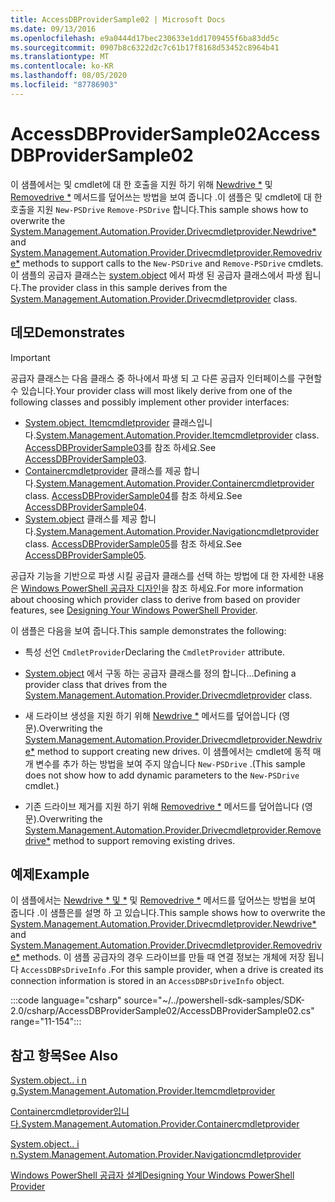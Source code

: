 ```yaml
---
title: AccessDBProviderSample02 | Microsoft Docs
ms.date: 09/13/2016
ms.openlocfilehash: e9a0444d17bec230633e1dd1709455f6ba83dd5c
ms.sourcegitcommit: 0907b8c6322d2c7c61b17f8168d53452c8964b41
ms.translationtype: MT
ms.contentlocale: ko-KR
ms.lasthandoff: 08/05/2020
ms.locfileid: "87786903"
---
```

# <a name="accessdbprovidersample02"></a><span data-ttu-id="7e292-102">AccessDBProviderSample02</span><span class="sxs-lookup"><span data-stu-id="7e292-102">AccessDBProviderSample02</span></span>

<span data-ttu-id="7e292-103">이 샘플에서는 및 cmdlet에 대 한 호출을 지원 하기 위해 [Newdrive \*](/dotnet/api/System.Management.Automation.Provider.DriveCmdletProvider.NewDrive) 및 [Removedrive \*](/dotnet/api/System.Management.Automation.Provider.DriveCmdletProvider.RemoveDrive) 메서드를 덮어쓰는 방법을 보여 줍니다 .이 샘플은 및 cmdlet에 대 한 호출을 지원 `New-PSDrive` `Remove-PSDrive` 합니다.</span><span class="sxs-lookup"><span data-stu-id="7e292-103">This sample shows how to overwrite the [System.Management.Automation.Provider.Drivecmdletprovider.Newdrive\*](/dotnet/api/System.Management.Automation.Provider.DriveCmdletProvider.NewDrive) and [System.Management.Automation.Provider.Drivecmdletprovider.Removedrive\*](/dotnet/api/System.Management.Automation.Provider.DriveCmdletProvider.RemoveDrive) methods to support calls to the `New-PSDrive` and `Remove-PSDrive` cmdlets.</span></span> <span data-ttu-id="7e292-104">이 샘플의 공급자 클래스는 [system.object](/dotnet/api/System.Management.Automation.Provider.DriveCmdletProvider) 에서 파생 된 공급자 클래스에서 파생 됩니다.</span><span class="sxs-lookup"><span data-stu-id="7e292-104">The provider class in this sample derives from the [System.Management.Automation.Provider.Drivecmdletprovider](/dotnet/api/System.Management.Automation.Provider.DriveCmdletProvider) class.</span></span>

## <a name="demonstrates"></a><span data-ttu-id="7e292-105">데모</span><span class="sxs-lookup"><span data-stu-id="7e292-105">Demonstrates</span></span>

> [!IMPORTANT]
> <span data-ttu-id="7e292-106">공급자 클래스는 다음 클래스 중 하나에서 파생 되 고 다른 공급자 인터페이스를 구현할 수 있습니다.</span><span class="sxs-lookup"><span data-stu-id="7e292-106">Your provider class will most likely derive from one of the following classes and possibly implement other provider interfaces:</span></span>
>
> - <span data-ttu-id="7e292-107">[System.object. Itemcmdletprovider](/dotnet/api/System.Management.Automation.Provider.ItemCmdletProvider) 클래스입니다.</span><span class="sxs-lookup"><span data-stu-id="7e292-107">[System.Management.Automation.Provider.Itemcmdletprovider](/dotnet/api/System.Management.Automation.Provider.ItemCmdletProvider) class.</span></span> <span data-ttu-id="7e292-108">[AccessDBProviderSample03](./accessdbprovidersample03.md)를 참조 하세요.</span><span class="sxs-lookup"><span data-stu-id="7e292-108">See [AccessDBProviderSample03](./accessdbprovidersample03.md).</span></span>
> - <span data-ttu-id="7e292-109">[Containercmdletprovider](/dotnet/api/System.Management.Automation.Provider.ContainerCmdletProvider) 클래스를 제공 합니다.</span><span class="sxs-lookup"><span data-stu-id="7e292-109">[System.Management.Automation.Provider.Containercmdletprovider](/dotnet/api/System.Management.Automation.Provider.ContainerCmdletProvider) class.</span></span> <span data-ttu-id="7e292-110">[AccessDBProviderSample04](./accessdbprovidersample04.md)를 참조 하세요.</span><span class="sxs-lookup"><span data-stu-id="7e292-110">See [AccessDBProviderSample04](./accessdbprovidersample04.md).</span></span>
> - <span data-ttu-id="7e292-111">[System.object](/dotnet/api/System.Management.Automation.Provider.NavigationCmdletProvider) 클래스를 제공 합니다.</span><span class="sxs-lookup"><span data-stu-id="7e292-111">[System.Management.Automation.Provider.Navigationcmdletprovider](/dotnet/api/System.Management.Automation.Provider.NavigationCmdletProvider) class.</span></span> <span data-ttu-id="7e292-112">[AccessDBProviderSample05](./accessdbprovidersample05.md)를 참조 하세요.</span><span class="sxs-lookup"><span data-stu-id="7e292-112">See [AccessDBProviderSample05](./accessdbprovidersample05.md).</span></span>
>
> <span data-ttu-id="7e292-113">공급자 기능을 기반으로 파생 시킬 공급자 클래스를 선택 하는 방법에 대 한 자세한 내용은 [Windows PowerShell 공급자 디자인](./provider-types.md)을 참조 하세요.</span><span class="sxs-lookup"><span data-stu-id="7e292-113">For more information about choosing which provider class to derive from based on provider features, see [Designing Your Windows PowerShell Provider](./provider-types.md).</span></span>

<span data-ttu-id="7e292-114">이 샘플은 다음을 보여 줍니다.</span><span class="sxs-lookup"><span data-stu-id="7e292-114">This sample demonstrates the following:</span></span>

- <span data-ttu-id="7e292-115">특성 선언 `CmdletProvider`</span><span class="sxs-lookup"><span data-stu-id="7e292-115">Declaring the `CmdletProvider` attribute.</span></span>

- <span data-ttu-id="7e292-116">[System.object](/dotnet/api/System.Management.Automation.Provider.DriveCmdletProvider) 에서 구동 하는 공급자 클래스를 정의 합니다...</span><span class="sxs-lookup"><span data-stu-id="7e292-116">Defining a provider class that drives from the [System.Management.Automation.Provider.Drivecmdletprovider](/dotnet/api/System.Management.Automation.Provider.DriveCmdletProvider) class.</span></span>

- <span data-ttu-id="7e292-117">새 드라이브 생성을 지원 하기 위해 [Newdrive \*](/dotnet/api/System.Management.Automation.Provider.DriveCmdletProvider.NewDrive) 메서드를 덮어씁니다 (영문).</span><span class="sxs-lookup"><span data-stu-id="7e292-117">Overwriting the [System.Management.Automation.Provider.Drivecmdletprovider.Newdrive\*](/dotnet/api/System.Management.Automation.Provider.DriveCmdletProvider.NewDrive) method to support creating new drives.</span></span> <span data-ttu-id="7e292-118">이 샘플에서는 cmdlet에 동적 매개 변수를 추가 하는 방법을 보여 주지 않습니다 `New-PSDrive` .</span><span class="sxs-lookup"><span data-stu-id="7e292-118">(This sample does not show how to add dynamic parameters to the `New-PSDrive` cmdlet.)</span></span>

- <span data-ttu-id="7e292-119">기존 드라이브 제거를 지원 하기 위해 [Removedrive \*](/dotnet/api/System.Management.Automation.Provider.DriveCmdletProvider.RemoveDrive) 메서드를 덮어씁니다 (영문).</span><span class="sxs-lookup"><span data-stu-id="7e292-119">Overwriting the [System.Management.Automation.Provider.Drivecmdletprovider.Removedrive\*](/dotnet/api/System.Management.Automation.Provider.DriveCmdletProvider.RemoveDrive) method to support removing existing drives.</span></span>

## <a name="example"></a><span data-ttu-id="7e292-120">예제</span><span class="sxs-lookup"><span data-stu-id="7e292-120">Example</span></span>

<span data-ttu-id="7e292-121">이 샘플에서는 [Newdrive \* 및 \*](/dotnet/api/System.Management.Automation.Provider.DriveCmdletProvider.NewDrive) 및 [Removedrive \*](/dotnet/api/System.Management.Automation.Provider.DriveCmdletProvider.RemoveDrive) 메서드를 덮어쓰는 방법을 보여 줍니다 .이 샘플은를 설명 하 고 있습니다.</span><span class="sxs-lookup"><span data-stu-id="7e292-121">This sample shows how to overwrite the [System.Management.Automation.Provider.Drivecmdletprovider.Newdrive\*](/dotnet/api/System.Management.Automation.Provider.DriveCmdletProvider.NewDrive) and [System.Management.Automation.Provider.Drivecmdletprovider.Removedrive\*](/dotnet/api/System.Management.Automation.Provider.DriveCmdletProvider.RemoveDrive) methods.</span></span> <span data-ttu-id="7e292-122">이 샘플 공급자의 경우 드라이브를 만들 때 연결 정보는 개체에 저장 됩니다 `AccessDBPsDriveInfo` .</span><span class="sxs-lookup"><span data-stu-id="7e292-122">For this sample provider, when a drive is created its connection information is stored in an `AccessDBPsDriveInfo` object.</span></span>

:::code language="csharp" source="~/../powershell-sdk-samples/SDK-2.0/csharp/AccessDBProviderSample02/AccessDBProviderSample02.cs" range="11-154":::

## <a name="see-also"></a><span data-ttu-id="7e292-123">참고 항목</span><span class="sxs-lookup"><span data-stu-id="7e292-123">See Also</span></span>

[<span data-ttu-id="7e292-124">System.object.. i n g.</span><span class="sxs-lookup"><span data-stu-id="7e292-124">System.Management.Automation.Provider.Itemcmdletprovider</span></span>](/dotnet/api/System.Management.Automation.Provider.ItemCmdletProvider)

[<span data-ttu-id="7e292-125">Containercmdletprovider입니다.</span><span class="sxs-lookup"><span data-stu-id="7e292-125">System.Management.Automation.Provider.Containercmdletprovider</span></span>](/dotnet/api/System.Management.Automation.Provider.ContainerCmdletProvider)

[<span data-ttu-id="7e292-126">System.object.. i n.</span><span class="sxs-lookup"><span data-stu-id="7e292-126">System.Management.Automation.Provider.Navigationcmdletprovider</span></span>](/dotnet/api/System.Management.Automation.Provider.NavigationCmdletProvider)

[<span data-ttu-id="7e292-127">Windows PowerShell 공급자 설계</span><span class="sxs-lookup"><span data-stu-id="7e292-127">Designing Your Windows PowerShell Provider</span></span>](./provider-types.md)
